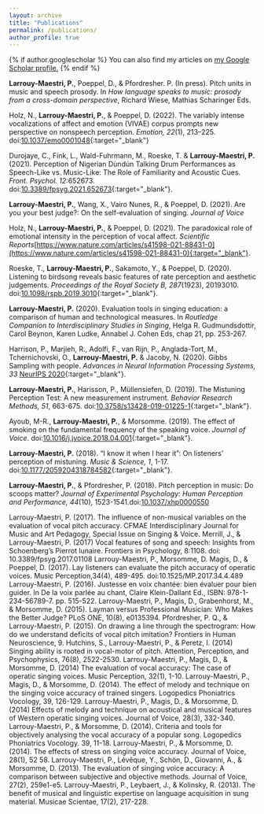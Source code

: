 ```yaml
---
layout: archive
title: "Publications"
permalink: /publications/
author_profile: true
---
```


{% if author.googlescholar %}
  You can also find my articles on <u><a href="{{author.googlescholar}}">my Google Scholar profile</a>.</u>
{% endif %}

**Larrouy-Maestri, P.**, Poeppel, D., & Pfordresher. P. (In press). Pitch units in music and speech prosody. In *How language speaks to music: prosody from a cross-domain perspective*, Richard Wiese, Mathias Scharinger Eds.

Holz, N., **Larrouy-Maestri, P.**, & Poeppel, D. (2022). The variably intense vocalizations of affect and emotion (VIVAE) corpus prompts new perspective on nonspeech perception. *Emotion, 22*(1), 213–225. doi:[10.1037/emo0001048](https://doi.org/10.1037/emo0001048){:target="_blank"}

Durojaye, C., Fink, L., Wald-Fuhrmann, M., Roeske, T. & **Larrouy-Maestri, P.** (2021). Perception of Nigerian Dùndún Talking Drum Performances as Speech-Like vs. Music-Like: The Role of Familiarity and Acoustic Cues. *Front. Psychol. 12*:652673. doi:[10.3389/fpsyg.2021.652673](https://doi.org/10.3389/fpsyg.2021.652673){:target="_blank"}.

**Larrouy-Maestri, P.**, Wang, X., Vairo Nunes, R., & Poeppel, D. (2021). Are you your best judge?: On the self-evaluation of singing. *Journal of Voice* 

Holz, N., **Larrouy-Maestri, P.**, & Poeppel, D. (2021). The paradoxical role of emotional intensity in the perception of vocal affect. *Scientific Reports*[https://www.nature.com/articles/s41598-021-88431-0](https://www.nature.com/articles/s41598-021-88431-0){:target="_blank"}.

Roeske, T., **Larrouy-Maestri, P.**, Sakamoto, Y., & Poeppel, D. (2020). Listening to birdsong reveals basic features of rate perception and aesthetic judgements. *Proceedings of the Royal Society B, 287*(1923), 20193010. doi:[10.1098/rspb.2019.3010](https://royalsocietypublishing.org/doi/full/10.1098/rspb.2019.3010){:target="_blank"}.

**Larrouy-Maestri, P.** (2020). Evaluation tools in singing education: a comparison of human and technological measures. In *Routledge Companion to Interdisciplinary Studies in Singing*, Helga R. Gudmundsdottir, Carol Beynon, Karen Ludke, Annabel J. Cohen Eds, chap 21, pp. 253-267.

Harrison, P., Marjieh, R., Adolfi, F., van Rijn, P., Anglada-Tort, M., Tchernichovski, O., **Larrouy-Maestri, P.** & Jacoby, N. (2020). Gibbs Sampling with people. *Advances in Neural Information Processing Systems, 33* [NeurIPS 2020](https://proceedings.neurips.cc/paper/2020/hash/7880d7226e872b776d8b9f23975e2a3d-Abstract.html){:target="_blank"}.

**Larrouy-Maestri, P.**, Harisson, P., Müllensiefen, D. (2019). The Mistuning Perception Test: A new measurement instrument. *Behavior Research Methods, 51*, 663-675. doi:[10.3758/s13428-019-01225-1](https://link.springer.com/article/10.3758/s13428-019-01225-1){:target="_blank"}.

Ayoub, M-R., **Larrouy-Maestri, P.**, & Morsomme. (2019). The effect of smoking on the fundamental frequency of the speaking voice. *Journal of Voice*. doi:[10.1016/j.jvoice.2018.04.001](https://www.sciencedirect.com/science/article/abs/pii/S0892199717305921){:target="_blank"}.

**Larrouy-Maestri, P.** (2018). “I know it when I hear it”: On listeners’ perception of mistuning. *Music & Science, 1*, 1-17. doi:[10.1177/2059204318784582](https://journals.sagepub.com/doi/10.1177/2059204318784582){:target="_blank"}.

**Larrouy-Maestri, P.**, & Pfordresher, P. (2018). Pitch perception in music: Do scoops matter? *Journal of Experimental Psychology: Human Perception and Performance, 44*(10), 1523-1541.doi:[10.1037/xhp0000550]()

Larrouy-Maestri, P. (2017). The influence of non-musical variables on the evaluation of vocal pitch accuracy. CFMAE Interdisciplinary Journal for Music and Art Pedagogy, Special Issue on Singing & Voice.
Merrill, J., & Larrouy-Maestri, P. (2017) Vocal features of song and speech: Insights from Schoenberg’s Pierrot lunaire. Frontiers in Psychology, 8:1108. doi: 10.3389/fpsyg.2017.01108
Larrouy-Maestri, P., Morsomme, D. Magis, D., & Poeppel, D. (2017). Lay listeners can evaluate the pitch accuracy of operatic voices. Music Perception,34(4), 489-495. doi:10.1525/MP.2017.34.4.489
Larrouy-Maestri, P. (2016). Justesse en voix chantée: bien évaluer pour bien guider. In De la voix parlée au chant, Claire Klein-Dallant Ed., ISBN: 978-1-234-56789-7. pp. 515-522.
Larrouy-Maestri, P., Magis, D., Grabenhorst, M., & Morsomme, D. (2015). Layman versus Professional Musician: Who Makes the Better Judge? PLoS ONE, 10(8), e0135394.
Pfordresher, P. Q., & Larrouy-Maestri, P. (2015). On drawing a line through the spectrogram: How do we understand deficits of vocal pitch imitation? Frontiers in Human Neuroscience, 9.
Hutchins, S., Larrouy-Maestri, P., & Peretz, I. (2014) Singing ability is rooted in vocal-motor of pitch. Attention, Perception, and Psychophysics, 76(8), 2522-2530.
Larrouy-Maestri, P., Magis, D., & Morsomme, D. (2014) The evaluation of vocal accuracy: The case of operatic singing voices. Music Perception, 32(1), 1-10.
Larrouy-Maestri, P., Magis, D., & Morsomme, D. (2014). The effect of melody and technique on the singing voice accuracy of trained singers. Logopedics Phoniatrics Vocology, 39, 126-129.
Larrouy-Maestri, P., Magis, D., & Morsomme, D. (2014) Effects of melody and technique on acoustical and musical features of Western operatic singing voices. Journal of Voice, 28(3), 332-340.
Larrouy-Maestri, P., & Morsomme, D. (2014). Criteria and tools for objectively analysing the vocal accuracy of a popular song. Logopedics Phoniatrics Vocology. 39, 11-18.
Larrouy-Maestri, P., & Morsomme, D. (2014). The effects of stress on singing voice accuracy. Journal of Voice, 28(1), 52 58.
Larrouy-Maestri, P., Lévêque, Y., Schön, D., Giovanni, A., & Morsomme, D. (2013). The evaluation of singing voice accuracy: A comparison between subjective and objective methods. Journal of Voice, 27(2), 259e1-e5.
Larrouy-Maestri, P., Leybaert, J., & Kolinsky, R. (2013). The benefit of musical and linguistic expertise on language acquisition in sung material. Musicae Scientae, 17(2), 217-228.



<!--
{% include base_path %}

{% for post in site.publications reversed %}
  {% include archive-single.html %}
{% endfor %}
-->
